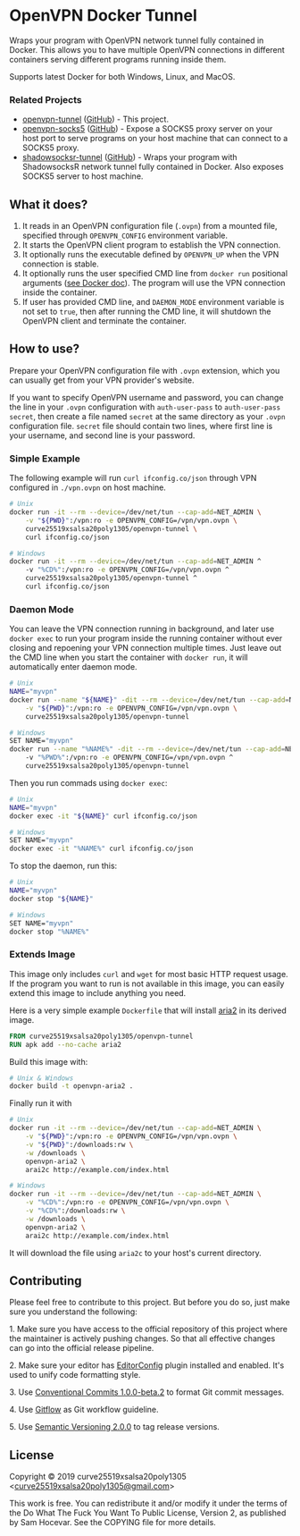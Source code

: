 # OpenVPN Docker Tunnel

Wraps your program with OpenVPN network tunnel fully contained in Docker. This allows you to have multiple OpenVPN connections in different containers serving different programs running inside them.

Supports latest Docker for both Windows, Linux, and MacOS.

### Related Projects

* [openvpn-tunnel](https://hub.docker.com/r/curve25519xsalsa20poly1305/openvpn-tunnel/) ([GitHub](https://github.com/curve25519xsalsa20poly1305/docker-openvpn-tunnel)) - This project.
* [openvpn-socks5](https://hub.docker.com/r/curve25519xsalsa20poly1305/openvpn-socks5/) ([GitHub](https://github.com/curve25519xsalsa20poly1305/docker-openvpn-socks5)) - Expose a SOCKS5 proxy server on your host port to serve programs on your host machine that can connect to a SOCKS5 proxy.
* [shadowsocksr-tunnel](https://hub.docker.com/r/curve25519xsalsa20poly1305/shadowsocksr-tunnel/) ([GitHub](https://github.com/curve25519xsalsa20poly1305/docker-shadowsocksr-tunnel)) - Wraps your program with ShadowsocksR network tunnel fully contained in Docker. Also exposes SOCKS5 server to host machine.

## What it does?

1. It reads in an OpenVPN configuration file (`.ovpn`) from a mounted file, specified through `OPENVPN_CONFIG` environment variable.
2. It starts the OpenVPN client program to establish the VPN connection.
3. It optionally runs the executable defined by `OPENVPN_UP` when the VPN connection is stable.
4. It optionally runs the user specified CMD line from `docker run` positional arguments ([see Docker doc](https://docs.docker.com/engine/reference/run/#cmd-default-command-or-options)). The program will use the VPN connection inside the container.
5. If user has provided CMD line, and `DAEMON_MODE` environment variable is not set to `true`, then after running the CMD line, it will shutdown the OpenVPN client and terminate the container.

## How to use?

Prepare your OpenVPN configuration file with `.ovpn` extension, which you can usually get from your VPN provider's website.

If you want to specify OpenVPN username and password, you can change the line in your `.ovpn` configuration with `auth-user-pass` to `auth-user-pass secret`, then create a file named `secret` at the same directory as your `.ovpn` configuration file. `secret` file should contain two lines, where first line is your username, and second line is your password.

### Simple Example

The following example will run `curl ifconfig.co/json` through VPN configured in `./vpn.ovpn` on host machine.

```bash
# Unix
docker run -it --rm --device=/dev/net/tun --cap-add=NET_ADMIN \
    -v "${PWD}":/vpn:ro -e OPENVPN_CONFIG=/vpn/vpn.ovpn \
    curve25519xsalsa20poly1305/openvpn-tunnel \
    curl ifconfig.co/json

# Windows
docker run -it --rm --device=/dev/net/tun --cap-add=NET_ADMIN ^
    -v "%CD%":/vpn:ro -e OPENVPN_CONFIG=/vpn/vpn.ovpn ^
    curve25519xsalsa20poly1305/openvpn-tunnel ^
    curl ifconfig.co/json
```

### Daemon Mode

You can leave the VPN connection running in background, and later use `docker exec` to run your program inside the running container without ever closing and repoening your VPN connection multiple times. Just leave out the CMD line when you start the container with `docker run`, it will automatically enter daemon mode.

```bash
# Unix
NAME="myvpn"
docker run --name "${NAME}" -dit --rm --device=/dev/net/tun --cap-add=NET_ADMIN \
    -v "${PWD}":/vpn:ro -e OPENVPN_CONFIG=/vpn/vpn.ovpn \
    curve25519xsalsa20poly1305/openvpn-tunnel

# Windows
SET NAME="myvpn"
docker run --name "%NAME%" -dit --rm --device=/dev/net/tun --cap-add=NET_ADMIN ^
    -v "%PWD%":/vpn:ro -e OPENVPN_CONFIG=/vpn/vpn.ovpn ^
    curve25519xsalsa20poly1305/openvpn-tunnel
```

Then you run commads using `docker exec`:

```bash
# Unix
NAME="myvpn"
docker exec -it "${NAME}" curl ifconfig.co/json

# Windows
SET NAME="myvpn"
docker exec -it "%NAME%" curl ifconfig.co/json
```

To stop the daemon, run this:

```bash
# Unix
NAME="myvpn"
docker stop "${NAME}"

# Windows
SET NAME="myvpn"
docker stop "%NAME%"
```

### Extends Image

This image only includes `curl` and `wget` for most basic HTTP request usage. If the program you want to run is not available in this image, you can easily extend this image to include anything you need.

Here is a very simple example `Dockerfile` that will install [aria2](http://aria2.github.io/) in its derived image.

```Dockerfile
FROM curve25519xsalsa20poly1305/openvpn-tunnel
RUN apk add --no-cache aria2
```

Build this image with:

```bash
# Unix & Windows
docker build -t openvpn-aria2 .
```

Finally run it with

```bash
# Unix
docker run -it --rm --device=/dev/net/tun --cap-add=NET_ADMIN \
    -v "${PWD}":/vpn:ro -e OPENVPN_CONFIG=/vpn/vpn.ovpn \
    -v "${PWD}":/downloads:rw \
    -w /downloads \
    openvpn-aria2 \
    arai2c http://example.com/index.html

# Windows
docker run -it --rm --device=/dev/net/tun --cap-add=NET_ADMIN \
    -v "%CD%":/vpn:ro -e OPENVPN_CONFIG=/vpn/vpn.ovpn \
    -v "%CD%":/downloads:rw \
    -w /downloads \
    openvpn-aria2 \
    arai2c http://example.com/index.html
```

It will download the file using `aria2c` to your host's current directory.

## Contributing

Please feel free to contribute to this project. But before you do so, just make
sure you understand the following:

1\. Make sure you have access to the official repository of this project where
the maintainer is actively pushing changes. So that all effective changes can go
into the official release pipeline.

2\. Make sure your editor has [EditorConfig](https://editorconfig.org/) plugin
installed and enabled. It's used to unify code formatting style.

3\. Use [Conventional Commits 1.0.0-beta.2](https://conventionalcommits.org/) to
format Git commit messages.

4\. Use [Gitflow](https://www.atlassian.com/git/tutorials/comparing-workflows/gitflow-workflow)
as Git workflow guideline.

5\. Use [Semantic Versioning 2.0.0](https://semver.org/) to tag release
versions.

## License

Copyright © 2019 curve25519xsalsa20poly1305 &lt;<curve25519xsalsa20poly1305@gmail.com>&gt;

This work is free. You can redistribute it and/or modify it under the
terms of the Do What The Fuck You Want To Public License, Version 2,
as published by Sam Hocevar. See the COPYING file for more details.
